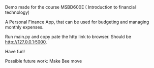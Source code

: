 Demo made for the course MSBD600E ( Introduction to financial technology)

A Personal Finance App, that can be used for budgeting and managing monthly expenses.


Run main.py and copy pate the http link to browser. Should be http://127.0.0.1:5000.

Have fun!


Possible future work:
Make Bee move
